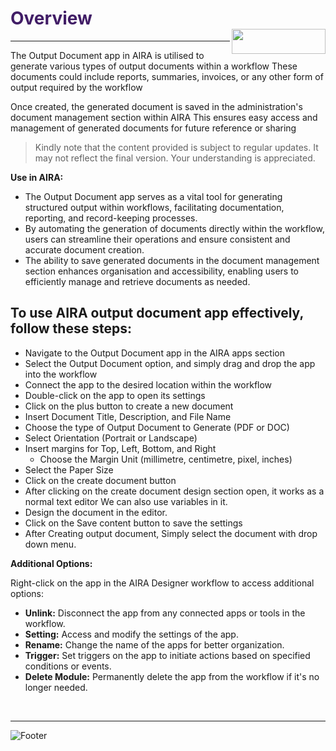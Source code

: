 <h1><span style="color: #411d66;">Overview                                                    <img align="right" width="150" height="40" src="https://github.com/airacommunity/AIRA-Installation/assets/153823636/2aee8e84-f308-4494-a715-afd9421b606e">
</span></h1>

<hr />

The Output Document app in AIRA is utilised to generate various types of output documents within a workflow These documents could include reports, summaries, invoices, or any other form of output required by the workflow

Once created, the generated document is saved in the administration's document management section within AIRA This ensures easy access and management of generated documents for future reference or sharing
<blockquote class="is-warning">Kindly note that the content provided is subject to regular updates. It may not reflect the final version. Your understanding is appreciated.</blockquote>
<strong>Use in AIRA:</strong>
<ul>
 	<li>The Output Document app serves as a vital tool for generating structured output within workflows, facilitating documentation, reporting, and record-keeping processes.</li>
 	<li>By automating the generation of documents directly within the workflow, users can streamline their operations and ensure consistent and accurate document creation.</li>
 	<li>The ability to save generated documents in the document management section enhances organisation and accessibility, enabling users to efficiently manage and retrieve documents as needed.</li>
</ul>
<h2 id="to-use-aira-output-document-app-effectively-follow-these-steps" class="toc-header">To use AIRA output document app effectively, follow these steps:</h2>
<ul>
 	<li>Navigate to the Output Document app in the AIRA apps section</li>
 	<li>Select the Output Document option, and simply drag and drop the app into the workflow</li>
 	<li>Connect the app to the desired location within the workflow</li>
 	<li>Double-click on the app to open its settings</li>
 	<li>Click on the plus button to create a new document</li>
 	<li>Insert Document Title, Description, and File Name</li>
 	<li>Choose the type of Output Document to Generate (PDF or DOC)</li>
 	<li>Select Orientation (Portrait or Landscape)</li>
 	<li>Insert margins for Top, Left, Bottom, and Right
<ul>
 	<li>Choose the Margin Unit (millimetre, centimetre, pixel, inches)</li>
</ul>
</li>
 	<li>Select the Paper Size</li>
 	<li>Click on the create document button</li>
 	<li>After clicking on the create document design section open, it works as a normal text editor We can also use variables in it.</li>
 	<li>Design the document in the editor.</li>
 	<li>Click on the Save content button to save the settings</li>
 	<li>After Creating output document, Simply select the document with drop down menu.</li>
</ul>
<strong>Additional Options:</strong>

Right-click on the app in the AIRA Designer workflow to access additional options:
<ul>
 	<li><strong>Unlink:</strong> Disconnect the app from any connected apps or tools in the workflow.</li>
 	<li><strong>Setting:</strong> Access and modify the settings of the app.</li>
 	<li><strong>Rename:</strong> Change the name of the apps for better organization.</li>
 	<li><strong>Trigger:</strong> Set triggers on the app to initiate actions based on specified conditions or events.</li>
 	<li><strong>Delete Module:</strong> Permanently delete the app from the workflow if it's no longer needed.</li>
</ul>
&nbsp;

----

![Footer](https://github.com/airacommunity/AIRA-Installation/assets/153823636/f78c5168-fae6-4a12-a01d-8e98fe7d7ae2)
